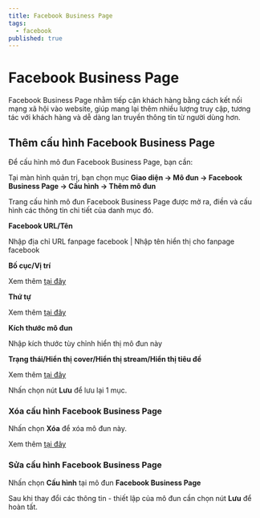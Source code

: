 ```yaml
---
title: Facebook Business Page
tags:
  - facebook
published: true
---
```

# Facebook Business Page

Facebook Business Page nhằm tiếp cận khách hàng bằng cách kết nối mạng xã hội vào website, giúp mang lại thêm nhiều lượng truy cập, tương tác với khách hàng và dễ dàng lan truyền thông tin từ người dùng hơn.

## Thêm cấu hình Facebook Business Page

Để cấu hình mô đun Facebook Business Page, bạn cần:

Tại màn hình quản trị, bạn chọn mục **Giao diện -> Mô đun -> Facebook Business Page -> Cấu hình -> Thêm mô đun**

Trang cấu hình mô đun Facebook Business Page được mở ra, điền và cấu hình các thông tin chi tiết của danh mục đó.

**Facebook URL/Tên**

Nhập địa chỉ URL fanpage facebook | Nhập tên hiển thị cho fanpage facebook

**Bố cục/Vị trí**

Xem thêm [tại đây](https://mkmate.osd.vn/docs/common/logic#b%E1%BB%91-c%E1%BB%A5c-v%C3%A0-v%E1%BB%8B-tr%C3%AD)

**Thứ tự**

Xem thêm [tại đây](https://mkmate.osd.vn/docs/common/logic/#th%E1%BB%A9-t%E1%BB%B1-s%E1%BA%AFp-x%E1%BA%BFp-l%C3%A0-s%E1%BB%91-ch%E1%BB%89-%C4%91%E1%BB%8Bnh)

**Kích thước mô đun**

Nhập kích thước tùy chỉnh hiển thị mô đun này

**Trạng thái/Hiển thị cover/Hiển thị stream/Hiển thị tiêu đề**

Xem thêm [tại đây](https://mkmate.osd.vn/docs/common/logic/#tr%E1%BA%A1ng-th%C3%A1i)

Nhấn chọn nút **Lưu** để lưu lại 1 mục.

### Xóa cấu hình Facebook Business Page

Nhấn chọn **Xóa** để xóa mô đun này.

Xem thêm [tại đây](https://mkmate.osd.vn/docs/common/logic#x%C3%B3a-c%C3%A1c-m%E1%BB%A5c-c%C3%A1c-th%C3%A0nh-ph%E1%BA%A7n-th%C3%B4ng-tin)

### Sửa cấu hình Facebook Business Page

Nhấn chọn **Cấu hình** tại mô đun **Facebook Business Page**

Sau khi thay đổi các thông tin - thiết lập của mô đun cần chọn nút **Lưu** để hoàn tất.
